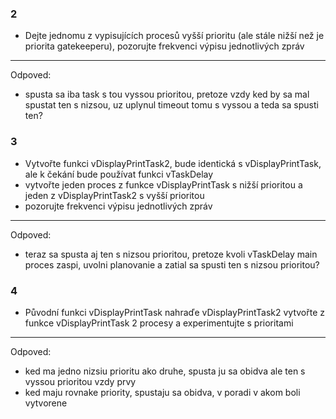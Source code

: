 ### 2
- Dejte jednomu z vypisujících procesů vyšší prioritu (ale stále nižší než je priorita gatekeeperu), pozorujte frekvenci výpisu jednotlivých zpráv
---
Odpoved:
- spusta sa iba task s tou vyssou prioritou,
pretoze vzdy ked by sa mal spustat ten s nizsou, uz uplynul timeout tomu s vyssou a teda sa spusti ten?

### 3
- Vytvořte funkci vDisplayPrintTask2, bude identická s vDisplayPrintTask, ale k čekání bude používat funkci vTaskDelay
- vytvořte jeden proces z funkce vDisplayPrintTask s nižší prioritou a jeden z vDisplayPrintTask2 s vyšší prioritou
- pozorujte frekvenci výpisu jednotlivých zpráv
---
Odpoved:
- teraz sa spusta aj ten s nizsou prioritou, pretoze kvoli vTaskDelay main proces zaspi, uvolni planovanie a zatial sa spusti ten s nizsou prioritou?

### 4
- Původní funkci vDisplayPrintTask nahraďe vDisplayPrintTask2 vytvořte z funkce vDisplayPrintTask 2 procesy a experimentujte s prioritami
---
Odpoved:
- ked ma jedno nizsiu prioritu ako druhe, spusta ju sa obidva ale ten s vyssou prioritou vzdy prvy
- ked maju rovnake priority, spustaju sa obidva, v poradi v akom boli vytvorene
